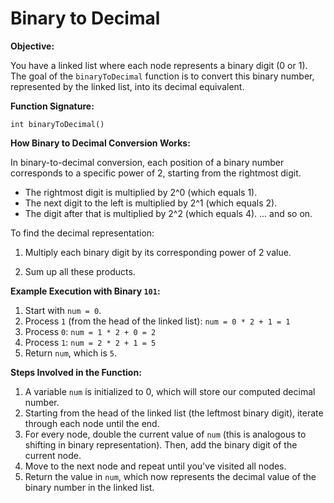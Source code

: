 # Binary to Decimal

<b>Objective:</b>

You have a linked list where each node represents a binary digit (0 or 1). The goal of the `binaryToDecimal` function is to convert this binary number, represented by the linked list, into its decimal equivalent.

<b>Function Signature:</b>

`int binaryToDecimal()`

<b>How Binary to Decimal Conversion Works:</b>

In binary-to-decimal conversion, each position of a binary number corresponds to a specific power of 2, starting from the rightmost digit.

- The rightmost digit is multiplied by 2^0 (which equals 1).
- The next digit to the left is multiplied by 2^1 (which equals 2).
- The digit after that is multiplied by 2^2 (which equals 4). ... and so on.

To find the decimal representation:

1. Multiply each binary digit by its corresponding power of 2 value.

2. Sum up all these products.

<b>Example Execution with Binary `101`:</b>

1. Start with `num = 0`.
2. Process `1` (from the head of the linked list): `num = 0 * 2 + 1 = 1`
3. Process `0`: `num = 1 * 2 + 0 = 2`
4. Process `1`: `num = 2 * 2 + 1 = 5`
5. Return `num`, which is `5`.

<b>Steps Involved in the Function:</b>

1. A variable `num` is initialized to 0, which will store our computed decimal number.
2. Starting from the head of the linked list (the leftmost binary digit), iterate through each node until the end.
3. For every node, double the current value of `num` (this is analogous to shifting in binary representation). Then, add the binary digit of the current node.
4. Move to the next node and repeat until you've visited all nodes.
5. Return the value in `num`, which now represents the decimal value of the binary number in the linked list.
